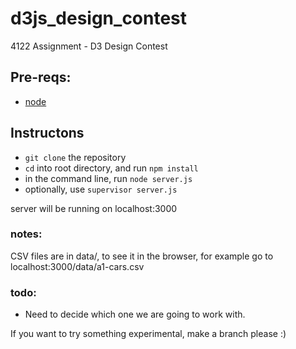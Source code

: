 d3js_design_contest
===================

4122 Assignment - D3 Design Contest

## Pre-reqs:

*  [node](http://nodejs.org/dist/v0.10.20/node-v0.10.20.tar.gz)

## Instructons

* `git clone` the repository
* `cd` into root directory, and run `npm install`
* in the command line, run `node server.js`
* optionally, use `supervisor server.js`

server will be running on localhost:3000

### notes:

CSV files are in data/, to see it in the browser, for example
go to localhost:3000/data/a1-cars.csv

### todo:

* Need to decide which one we are going to work with.

If you want to try something experimental, make a branch please :)
